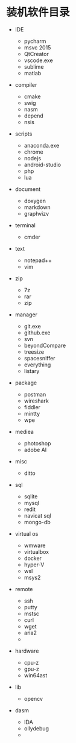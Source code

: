 # 装机软件目录


* IDE
  * pycharm
  * msvc 2015
  * QtCreator
  * vscode.exe 
  * sublime
  * matlab
* compiler
  * cmake
  * swig
  * nasm
  * depend
  * nsis
* scripts
  * anaconda.exe
  * chrome
  * nodejs
  * android-studio
  * php
  * lua
* document
  * doxygen
  * markdown
  * graphvizv
* terminal
  * cmder
* text
  * notepad++
  * vim
* zip
  * 7z
  * rar
  * zip
* manager
  * git.exe
  * github.exe
  * svn
  * beyondCompare
  * treesize
  * spacesniffer
  * everything
  * listary

* package
  * postman
  * wireshark
  * fiddler
  * mintty
  * wpe
* mediea
  * photoshop
  * adobe AI
* misc
  * ditto
* sql
  * sqlite
  * mysql
  * redit
  * navicat sql
  * mongo-db
* virtual os
  * wmware
  * virtualbox
  * docker
  * hyper-V
  * wsl
  * msys2
* remote
  * ssh
  * putty
  * mstsc
  * curl
  * wget
  * aria2
  * 
* hardware
  * cpu-z
  * gpu-z
  * win64ast
* lib
  * opencv
* dasm
  * IDA
  * ollydebug
  * 